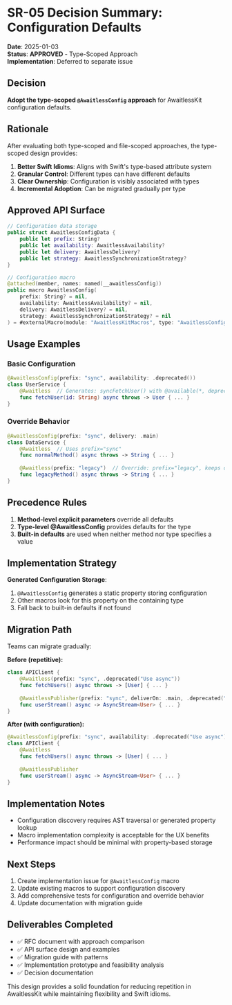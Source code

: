 # SR-05 Decision Summary: Configuration Defaults

**Date**: 2025-01-03  
**Status**: **APPROVED** - Type-Scoped Approach  
**Implementation**: Deferred to separate issue  

## Decision

**Adopt the type-scoped `@AwaitlessConfig` approach** for AwaitlessKit configuration defaults.

## Rationale

After evaluating both type-scoped and file-scoped approaches, the type-scoped design provides:

1. **Better Swift Idioms**: Aligns with Swift's type-based attribute system
2. **Granular Control**: Different types can have different defaults  
3. **Clear Ownership**: Configuration is visibly associated with types
4. **Incremental Adoption**: Can be migrated gradually per type

## Approved API Surface

```swift
// Configuration data storage
public struct AwaitlessConfigData {
    public let prefix: String?
    public let availability: AwaitlessAvailability?
    public let delivery: AwaitlessDelivery?
    public let strategy: AwaitlessSynchronizationStrategy?
}

// Configuration macro
@attached(member, names: named(__awaitlessConfig))
public macro AwaitlessConfig(
    prefix: String? = nil,
    availability: AwaitlessAvailability? = nil,
    delivery: AwaitlessDelivery? = nil,
    strategy: AwaitlessSynchronizationStrategy? = nil
) = #externalMacro(module: "AwaitlessKitMacros", type: "AwaitlessConfigMacro")
```

## Usage Examples

### Basic Configuration
```swift
@AwaitlessConfig(prefix: "sync", availability: .deprecated())
class UserService {
    @Awaitless  // Generates: syncFetchUser() with @available(*, deprecated)
    func fetchUser(id: String) async throws -> User { ... }
}
```

### Override Behavior
```swift
@AwaitlessConfig(prefix: "sync", delivery: .main)
class DataService {
    @Awaitless  // Uses prefix="sync"
    func normalMethod() async throws -> String { ... }
    
    @Awaitless(prefix: "legacy")  // Override: prefix="legacy", keeps delivery=.main
    func legacyMethod() async throws -> String { ... }
}
```

## Precedence Rules

1. **Method-level explicit parameters** override all defaults
2. **Type-level @AwaitlessConfig** provides defaults for the type  
3. **Built-in defaults** are used when neither method nor type specifies a value

## Implementation Strategy

**Generated Configuration Storage**:
1. `@AwaitlessConfig` generates a static property storing configuration
2. Other macros look for this property on the containing type
3. Fall back to built-in defaults if not found

## Migration Path

Teams can migrate gradually:

**Before (repetitive):**
```swift
class APIClient {
    @Awaitless(prefix: "sync", .deprecated("Use async"))
    func fetchUsers() async throws -> [User] { ... }
    
    @AwaitlessPublisher(prefix: "sync", deliverOn: .main, .deprecated("Use async"))
    func userStream() async -> AsyncStream<User> { ... }
}
```

**After (with configuration):**
```swift
@AwaitlessConfig(prefix: "sync", availability: .deprecated("Use async"), delivery: .main)
class APIClient {
    @Awaitless
    func fetchUsers() async throws -> [User] { ... }
    
    @AwaitlessPublisher
    func userStream() async -> AsyncStream<User> { ... }
}
```

## Implementation Notes

- Configuration discovery requires AST traversal or generated property lookup
- Macro implementation complexity is acceptable for the UX benefits
- Performance impact should be minimal with property-based storage

## Next Steps

1. Create implementation issue for `@AwaitlessConfig` macro
2. Update existing macros to support configuration discovery
3. Add comprehensive tests for configuration and override behavior
4. Update documentation with migration guide

## Deliverables Completed

- ✅ RFC document with approach comparison
- ✅ API surface design and examples  
- ✅ Migration guide with patterns
- ✅ Implementation prototype and feasibility analysis
- ✅ Decision documentation

This design provides a solid foundation for reducing repetition in AwaitlessKit while maintaining flexibility and Swift idioms.
